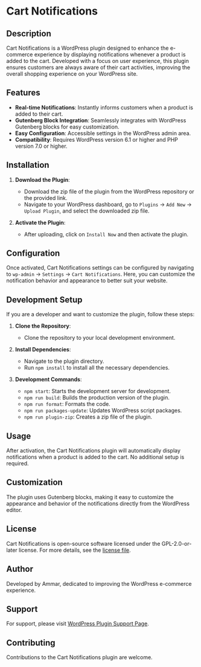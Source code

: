 # Cart Notifications

## Description

Cart Notifications is a WordPress plugin designed to enhance the e-commerce experience by displaying notifications whenever a product is added to the cart. Developed with a focus on user experience, this plugin ensures customers are always aware of their cart activities, improving the overall shopping experience on your WordPress site.

## Features

- **Real-time Notifications**: Instantly informs customers when a product is added to their cart.
- **Gutenberg Block Integration**: Seamlessly integrates with WordPress Gutenberg blocks for easy customization.
- **Easy Configuration**: Accessible settings in the WordPress admin area.
- **Compatibility**: Requires WordPress version 6.1 or higher and PHP version 7.0 or higher.

## Installation

1. **Download the Plugin**: 
   - Download the zip file of the plugin from the WordPress repository or the provided link.
   - Navigate to your WordPress dashboard, go to `Plugins` -> `Add New` -> `Upload Plugin`, and select the downloaded zip file.

2. **Activate the Plugin**: 
   - After uploading, click on `Install Now` and then activate the plugin.

## Configuration

Once activated, Cart Notifications settings can be configured by navigating to `wp-admin` -> `Settings` -> `Cart Notifications`. Here, you can customize the notification behavior and appearance to better suit your website.

## Development Setup

If you are a developer and want to customize the plugin, follow these steps:

1. **Clone the Repository**:
   - Clone the repository to your local development environment.

2. **Install Dependencies**:
   - Navigate to the plugin directory.
   - Run `npm install` to install all the necessary dependencies.

3. **Development Commands**:
   - `npm start`: Starts the development server for development.
   - `npm run build`: Builds the production version of the plugin.
   - `npm run format`: Formats the code.
   - `npm run packages-update`: Updates WordPress script packages.
   - `npm run plugin-zip`: Creates a zip file of the plugin.

## Usage

After activation, the Cart Notifications plugin will automatically display notifications when a product is added to the cart. No additional setup is required.

## Customization

The plugin uses Gutenberg blocks, making it easy to customize the appearance and behavior of the notifications directly from the WordPress editor.

## License

Cart Notifications is open-source software licensed under the GPL-2.0-or-later license. For more details, see the [license file](https://www.gnu.org/licenses/gpl-2.0.html).

## Author

Developed by Ammar, dedicated to improving the WordPress e-commerce experience.

## Support

For support, please visit [WordPress Plugin Support Page](#).

## Contributing

Contributions to the Cart Notifications plugin are welcome. 

